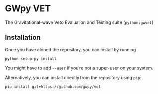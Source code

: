 GWpy VET
========

The Gravitational-wave Veto Evaluation and Testing suite (`python:gwvet`)

Installation
------------
Once you have cloned the repository, you can install by running

```bash
python setup.py install
```

You might have to add `--user` if you're not a super-user on your system.

Alternatively, you can install directly from the repository using `pip`:

```bash
pip install git+https://github.com/gwpy/vet
```

